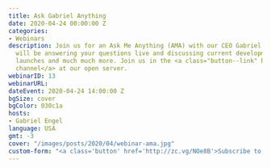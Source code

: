 ```yaml
---
title: Ask Gabriel Anything
date: 2020-04-24 00:00:00 Z
categories:
- Webinars
description: Join us for an Ask Me Anything (AMA) with our CEO Gabriel Engel. Gabriel
  will be answering your questions live and discussing current developments, product
  launches and much much more. Join us in the <a class="button--link" href="https://open.rocket.chat/channel/gzrwhsbcad4qe3dkn">webinar
  channel</a> at our open server.
webinarID: 13
webinarURL: 
dateEvent: 2020-04-24 14:00:00 Z
bgSize: cover
bgColor: 030c1a
hosts:
- Gabriel Engel
language: USA
gmt: -3
cover: "/images/posts/2020/04/webinar-ama.jpg"
custom-form: "<a class='button' href='http://zc.vg/NOe8B'>Subscribe to this Webinar</a>"
---
```


